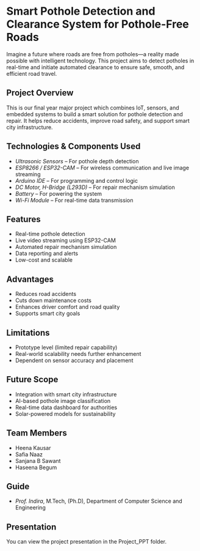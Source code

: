 
# Smart Pothole Detection and Clearance System for Pothole-Free Roads

Imagine a future where roads are free from potholes—a reality made possible with intelligent technology. This project aims to detect potholes in real-time and initiate automated clearance to ensure safe, smooth, and efficient road travel.

## Project Overview

This is our final year major project which combines IoT, sensors, and embedded systems to build a smart solution for pothole detection and repair. It helps reduce accidents, improve road safety, and support smart city infrastructure.

## Technologies & Components Used

- *Ultrasonic Sensors* – For pothole depth detection
- *ESP8266 / ESP32-CAM* – For wireless communication and live image streaming
- *Arduino IDE* – For programming and control logic
- *DC Motor, H-Bridge (L293D)* – For repair mechanism simulation
- *Battery* – For powering the system
- *Wi-Fi Module* – For real-time data transmission

## Features

- Real-time pothole detection
- Live video streaming using ESP32-CAM
- Automated repair mechanism simulation
- Data reporting and alerts
- Low-cost and scalable

## Advantages

- Reduces road accidents
- Cuts down maintenance costs
- Enhances driver comfort and road quality
- Supports smart city goals

## Limitations

- Prototype level (limited repair capability)
- Real-world scalability needs further enhancement
- Dependent on sensor accuracy and placement

## Future Scope

- Integration with smart city infrastructure
- AI-based pothole image classification
- Real-time data dashboard for authorities
- Solar-powered models for sustainability

## Team Members

- Heena Kausar  
- Safia Naaz  
- Sanjana B Sawant  
- Haseena Begum

## Guide

- *Prof. Indira*, M.Tech, (Ph.D), Department of Computer Science and Engineering

## Presentation

You can view the project presentation in the Project_PPT folder.
